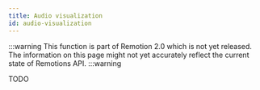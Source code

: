 ```yaml
---
title: Audio visualization
id: audio-visualization
---
```


:::warning
This function is part of Remotion 2.0 which is not yet released. The information on this page might not yet accurately reflect the current state of Remotions API.
:::warning

TODO
